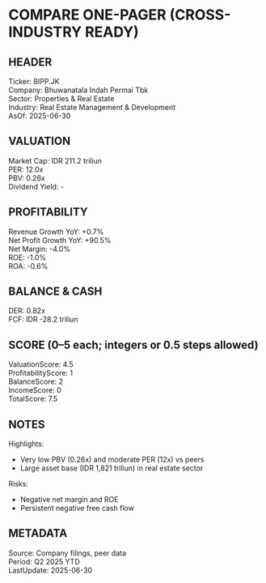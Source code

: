 # COMPARE ONE-PAGER (CROSS-INDUSTRY READY)

## HEADER
Ticker: BIPP.JK  
Company: Bhuwanatala Indah Permai Tbk  
Sector: Properties & Real Estate  
Industry: Real Estate Management & Development  
AsOf: 2025-06-30

## VALUATION
Market Cap: IDR 211.2 triliun  
PER: 12.0x  
PBV: 0.26x  
Dividend Yield: -

## PROFITABILITY
Revenue Growth YoY: +0.7%  
Net Profit Growth YoY: +90.5%  
Net Margin: -4.0%  
ROE: -1.0%  
ROA: -0.6%

## BALANCE & CASH
DER: 0.82x  
FCF: IDR -28.2 triliun

## SCORE (0–5 each; integers or 0.5 steps allowed)
ValuationScore: 4.5  
ProfitabilityScore: 1  
BalanceScore: 2  
IncomeScore: 0  
TotalScore: 7.5

## NOTES
Highlights:
- Very low PBV (0.26x) and moderate PER (12x) vs peers
- Large asset base (IDR 1,821 triliun) in real estate sector

Risks:
- Negative net margin and ROE
- Persistent negative free cash flow

## METADATA
Source: Company filings, peer data  
Period: Q2 2025 YTD  
LastUpdate: 2025-06-30